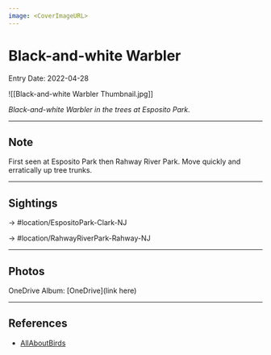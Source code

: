 ```yaml
---
image: <CoverImageURL>
---
```


# Black-and-white Warbler
Entry Date: 2022-04-28

![[Black-and-white Warbler Thumbnail.jpg]]

*Black-and-white Warbler in the trees at Esposito Park.*

---------------------------------------------------------------
## Note
First seen at Esposito Park then Rahway River Park. Move quickly and erratically up tree trunks.

---------------------------------------------------------------
## Sightings

-> #location/EspositoPark-Clark-NJ 

-> #location/RahwayRiverPark-Rahway-NJ 

---------------------------------------------------------------
## Photos
OneDrive Album: [OneDrive](link here)

---------------------------------------------------------------
## References
- [AllAboutBirds](https://www.allaboutbirds.org/guide/Black-and-white_Warbler/id)